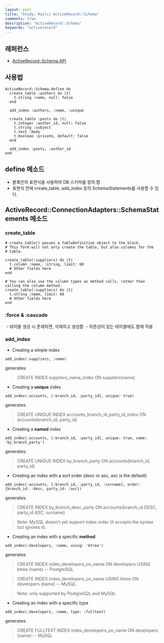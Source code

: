 ```yaml
---
layout: post
title: "Study: Rails| ActiveRecord::Schema"
comments: true
description: "ActiveRecord::Schema"
keywords: "activerecord"
---
```


## 레퍼런스 
- [ActiveRecord::Schema API](http://api.rubyonrails.org/classes/ActiveRecord/Schema.html)

## 사용법 

```
ActiveRecord::Schema.define do
  create_table :authors do |t|
    t.string :name, null: false
  end

  add_index :authors, :name, :unique

  create_table :posts do |t|
    t.integer :author_id, null: false
    t.string :subject
    t.text :body
    t.boolean :private, default: false
  end

  add_index :posts, :author_id
end
```

## define 메소드 
- 블록안의 표현식을 사용하여 DB 스키마를 정의 함 
- 표현식 안에 create_table, add_index 등의 SchemaStatements를 사용할 수 있다. 

## ActiveRecord::ConnectionAdapters::SchemaStatements 메소드 
### create_table 

```
# create_table() passes a TableDefinition object to the block.
# This form will not only create the table, but also columns for the
# table.

create_table(:suppliers) do |t|
  t.column :name, :string, limit: 60
  # Other fields here
end
```

```
# You can also use the column types as method calls, rather than calling the column method.
create_table(:suppliers) do |t|
  t.string :name, limit: 60
  # Other fields here
end
```

### :force & :cascade 
  - 테이블 생성 시 존재하면, 삭제하고 생성함 
  - 의존성이 있는 테이블에도 함께 적용 


### add_index

  - Creating a simple index

```  
add_index(:suppliers, :name)
```

generates:
  > CREATE INDEX suppliers_name_index ON suppliers(name)

  - Creating a **unique** index

```  
add_index(:accounts, [:branch_id, :party_id], unique: true)
```

generates:
  > CREATE UNIQUE INDEX accounts_branch_id_party_id_index ON accounts(branch_id, party_id)

  - Creating a **named** index

```
add_index(:accounts, [:branch_id, :party_id], unique: true, name: 'by_branch_party')
```

generates:
  > CREATE UNIQUE INDEX by_branch_party ON accounts(branch_id, party_id)

  - Creating an index with a sort order (desc or asc, asc is the default)
  
```  
add_index(:accounts, [:branch_id, :party_id, :surname], order: {branch_id: :desc, party_id: :asc})
```

generates:
  > CREATE INDEX by_branch_desc_party ON accounts(branch_id DESC, party_id ASC, surname)
  
  > Note: MySQL doesn't yet support index order (it accepts the syntax but ignores it).

  - Creating an index with a specific **method**
  
```  
add_index(:developers, :name, using: 'btree')
```

generates:
  > CREATE INDEX index_developers_on_name ON developers USING btree (name) -- PostgreSQL
  
  > CREATE INDEX index_developers_on_name USING btree ON developers (name) -- MySQL
  
  > Note: only supported by PostgreSQL and MySQL

  - Creating an index with a specific type

```
add_index(:developers, :name, type: :fulltext)
```

generates:
  > CREATE FULLTEXT INDEX index_developers_on_name ON developers (name) -- MySQL
  


